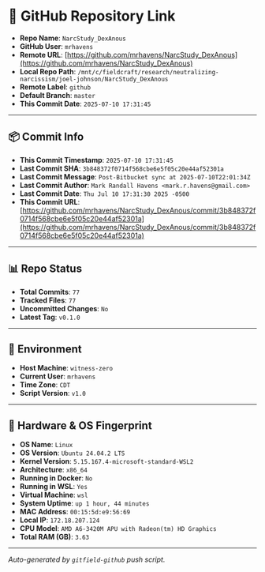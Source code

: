 # 🔗 GitHub Repository Link

- **Repo Name**: `NarcStudy_DexAnous`
- **GitHub User**: `mrhavens`
- **Remote URL**: [https://github.com/mrhavens/NarcStudy_DexAnous](https://github.com/mrhavens/NarcStudy_DexAnous)
- **Local Repo Path**: `/mnt/c/fieldcraft/research/neutralizing-narcissism/joel-johnson/NarcStudy_DexAnous`
- **Remote Label**: `github`
- **Default Branch**: `master`
- **This Commit Date**: `2025-07-10 17:31:45`

---

## 📦 Commit Info

- **This Commit Timestamp**: `2025-07-10 17:31:45`
- **Last Commit SHA**: `3b848372f0714f568cbe6e5f05c20e44af52301a`
- **Last Commit Message**: `Post-Bitbucket sync at 2025-07-10T22:01:34Z`
- **Last Commit Author**: `Mark Randall Havens <mark.r.havens@gmail.com>`
- **Last Commit Date**: `Thu Jul 10 17:31:30 2025 -0500`
- **This Commit URL**: [https://github.com/mrhavens/NarcStudy_DexAnous/commit/3b848372f0714f568cbe6e5f05c20e44af52301a](https://github.com/mrhavens/NarcStudy_DexAnous/commit/3b848372f0714f568cbe6e5f05c20e44af52301a)

---

## 📊 Repo Status

- **Total Commits**: `77`
- **Tracked Files**: `77`
- **Uncommitted Changes**: `No`
- **Latest Tag**: `v0.1.0`

---

## 🧭 Environment

- **Host Machine**: `witness-zero`
- **Current User**: `mrhavens`
- **Time Zone**: `CDT`
- **Script Version**: `v1.0`

---

## 🧬 Hardware & OS Fingerprint

- **OS Name**: `Linux`
- **OS Version**: `Ubuntu 24.04.2 LTS`
- **Kernel Version**: `5.15.167.4-microsoft-standard-WSL2`
- **Architecture**: `x86_64`
- **Running in Docker**: `No`
- **Running in WSL**: `Yes`
- **Virtual Machine**: `wsl`
- **System Uptime**: `up 1 hour, 44 minutes`
- **MAC Address**: `00:15:5d:e9:56:69`
- **Local IP**: `172.18.207.124`
- **CPU Model**: `AMD A6-3420M APU with Radeon(tm) HD Graphics`
- **Total RAM (GB)**: `3.63`

---

_Auto-generated by `gitfield-github` push script._
